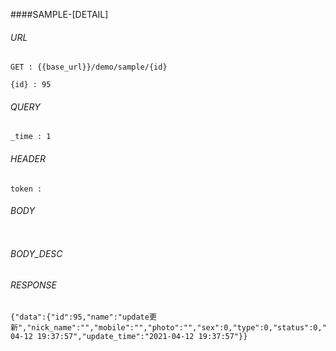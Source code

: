 ####SAMPLE-[DETAIL]

###### URL

~~~
GET : {{base_url}}/demo/sample/{id}

{id} : 95
~~~

###### QUERY

~~~
_time : 1
~~~

###### HEADER

~~~
token : 
~~~

###### BODY

~~~
~~~

###### BODY_DESC


###### RESPONSE

~~~
{"data":{"id":95,"name":"update更新","nick_name":"","mobile":"","photo":"","sex":0,"type":0,"status":0,"create_time":"2021-04-12 19:37:57","update_time":"2021-04-12 19:37:57"}}
~~~

